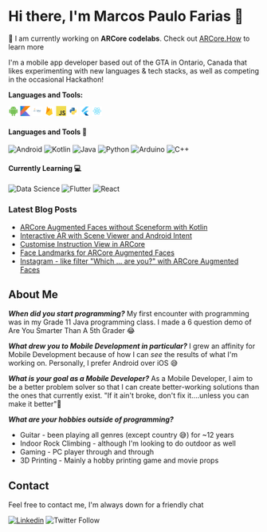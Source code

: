 # Hi there, I'm Marcos Paulo Farias 👋

💬  I am currently working on **ARCore codelabs**. Check out [ARCore.How](https://arcore.how) to learn more

I'm a mobile app developer based out of the GTA in Ontario, Canada that likes experimenting with new languages & tech stacks, as well as competing in the occasional Hackathon! 

**Languages and Tools:**  

<code><img height="20" src="https://raw.githubusercontent.com/github/explore/80688e429a7d4ef2fca1e82350fe8e3517d3494d/topics/android/android.png"></code>
<code><img height="20" src="https://raw.githubusercontent.com/github/explore/80688e429a7d4ef2fca1e82350fe8e3517d3494d/topics/kotlin/kotlin.png"></code>
<code><img height="20" src="https://raw.githubusercontent.com/github/explore/80688e429a7d4ef2fca1e82350fe8e3517d3494d/topics/java/java.png"></code>
<code><img height="20" src="https://raw.githubusercontent.com/github/explore/80688e429a7d4ef2fca1e82350fe8e3517d3494d/topics/firebase/firebase.png"></code>
<code><img height="20" src="https://raw.githubusercontent.com/github/explore/80688e429a7d4ef2fca1e82350fe8e3517d3494d/topics/javascript/javascript.png"></code>
<code><img height="20" src="https://raw.githubusercontent.com/github/explore/80688e429a7d4ef2fca1e82350fe8e3517d3494d/topics/python/python.png"></code>
<code><img height="20" src="https://raw.githubusercontent.com/github/explore/80688e429a7d4ef2fca1e82350fe8e3517d3494d/topics/flutter/flutter.png"></code>
<code><img height="20" src="https://raw.githubusercontent.com/github/explore/80688e429a7d4ef2fca1e82350fe8e3517d3494d/topics/react/react.png"></code>

#### Languages and Tools :brain:
![Android](https://img.shields.io/badge/-Android-black?style=flat&logo=Android)
![Kotlin](https://img.shields.io/badge/-Kotlin-black?style=flat&logo=kotlin)
![Java](https://img.shields.io/badge/-Java-E34A86?style=flat&logo=java)
![Python](https://img.shields.io/badge/-Python-black?style=flat&logo=Python)
![Arduino](https://img.shields.io/badge/-Arduino-green?style=flat&logo=Arduino)
![C++](https://img.shields.io/badge/-cpp-black?style=flat&logo=cpp)

#### Currently Learning :computer:
![Data Science](https://img.shields.io/badge/-Data_Science-grey?style=flat&logo=flutter)
![Flutter](https://img.shields.io/badge/-Flutter-blue?style=flat&logo=flutter)
![React](https://img.shields.io/badge/-React-blue?style=flat&logo=react)

### Latest Blog Posts

<!-- BLOG-POST-LIST:START -->
- [ARCore Augmented Faces without Sceneform with Kotlin](https://creativetech.blog/home/augmented-faces-without-sceneform)
- [Interactive AR with Scene Viewer and Android Intent](https://creativetech.blog/home/scene-viewer-with-android-intent)
- [Customise Instruction View in ARCore](https://creativetech.blog/home/customize-instruction-view-arcore)
- [Face Landmarks for ARCore Augmented Faces](https://creativetech.blog/home/face-landmarks-for-arcore-augmented-faces)
- [Instagram - like filter "Which ... are you?" with ARCore Augmented Faces](https://creativetech.blog/home/which-are-you-instagram-like-filter-arcore)
<!-- BLOG-POST-LIST:END -->

## About Me
_**When did you start programming?**_
My first encounter with programming was in my Grade 11 Java programming class. I made a 6 question demo of Are You Smarter Than A 5th Grader :joy:

_**What drew you to Mobile Development in particular?**_
I grew an affinity for Mobile Development because of how I can _see_ the results of what I'm working on. Personally, I prefer Android over iOS :sweat_smile:

_**What is your goal as a Mobile Developer?**_
As a Mobile Developer, I aim to be a better problem solver so that I can create better-working solutions than the ones that currently exist. "If it ain't broke, don't fix it....unless you can make it better":slightly_smiling_face:

_**What are your hobbies outside of programming?**_
- Guitar - been playing all genres (except country :sweat_smile:) for ~12 years 
- Indoor Rock Climbing - although I'm looking to do outdoor as well
- Gaming - PC player through and through
- 3D Printing - Mainly a hobby printing game and movie props

## Contact
Feel free to contact me, I'm always down for a friendly chat

[![Linkedin](https://img.shields.io/badge/-Marcos_Paulo_Farias-blue?style=flat&logo=Linkedin&logoColor=white&link=https://www.linkedin.com/in/mrcsxsiq/)](https://www.linkedin.com/in/mrcsxsiq/)
![Twitter Follow](https://img.shields.io/twitter/follow/mrcsxsiq?style=social) 
